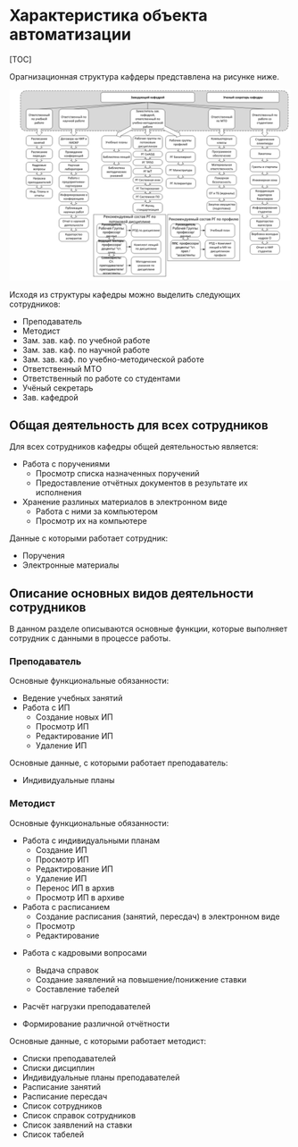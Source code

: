# Характеристика объекта автоматизации

[TOC]



Орагнизационная структура кафдеры представлена на рисунке ниже.

![Структура кафедры](./media/Структура_кафедры.png)



Исходя из структуры кафедры можно выделить следующих сотрудников:

- Преподаватель
- Методист
- Зам. зав. каф. по учебной работе
- Зам. зав. каф. по научной работе
- Зам. зав. каф. по учебно-методической работе
- Ответственный МТО
- Ответственный по работе со студентами
- Учёный секретарь
- Зав. кафедрой



## Общая деятельность для всех сотрудников



Для всех сотрудников кафедры общей деятельностью является:

- Работа с поручениями
  - Просмотр списка назначенных поручений
  - Предоставление отчётных документов в результате их исполнения
- Хранение разлиных материалов в электронном виде
  - Работа с ними за компьютером
  - Просмотр их на компьютере



Данные с которыми работает сотрудник:

- Поручения
- Электронные материалы



## Описание основных видов деятельности сотрудников

В данном разделе описываются основные функции, которые выполняет сотрудник с данными в процессе работы.



### Преподаватель

Основные функциональные обязанности:

- Ведение учебных занятий
- Работа с ИП
  - Создание новых ИП
  - Просмотр ИП
  - Редактирование ИП
  - Удаление ИП



Основные данные, с которыми работает преподаватель:

- Индивидуальные планы



### Методист

Основные функциональные обязанности:

- Работа с индивидуальными планам
  - Создание ИП
  - Просмотр ИП
  - Редактирование ИП
  - Удаление ИП
  - Перенос ИП в архив
  - Просмотр ИП в архиве
- Работа с расписанием
  - Создание расписания (занятий, пересдач) в электронном виде
  - Просмотр
  - Редактирование

* Работа с кадровыми вопросами
  * Выдача справок
  * Создание заявлений на повышение/понижение ставки
  * Составление табелей

* Расчёт нагрузки преподавателей
* Формирование различной отчётности



Основные данные, с которыми работает методист:

- Списки преподавателей
- Списки дисциплин
- Индивидуальные планы преподавателей
- Расписание занятий
- Расписание пересдач
- Список сотрудников
- Список справок сотрудников
- Список заявлений на ставки
- Список табелей

